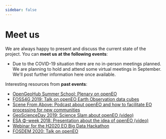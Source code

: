 ```yaml
---
sidebar: false
---
```


# Meet us

We are always happy to present and discuss the current state of the project. You can **meet us at the following events**:

* Due to the COVID-19 situation there are no in-person meetings planned. We are planning to hold and attend some virtual meetings in September. We'll post further information here once available.

Interesting resources from **past events**:

* [OpenGeoHub Summer School: Plenary on openEO](https://www.youtube.com/watch?v=UdjysZ-IvV0&list=PLXUoTpMa_9s1npXD6S9M0_2pUgnTd6cqV&index=26)
* [FOSS4G 2019: Talk on openEO Earth Observation data cubes](https://media.ccc.de/v/bucharest-286-openeo-earth-observation-data-cubes)
* [Scene From Above: Podcast about openEO and how to facilitate EO processing for new communities](http://scenefromabove.org/podcasts.html)
* [GeoScienceDay 2019: Science Slam about openEO (video)](https://www.youtube.com/watch?v=ziQXgki9ejI)
* [ESA Φ-week 2018: Presentation about the idea of openEO (video)](https://www.youtube.com/watch?v=igmiZw2GCTE&list=PLvT7fd9OiI9X2_QZ12fDhVMFzvign0HEF&index=27)
* [Webinar for the H2020 EO Big Data Hackathon](https://www.youtube.com/watch?v=E0wtDvm2SfA)
* [FOSDEM 2020: Talk on openEO](https://fosdem.org/2020/schedule/event/introduction_to_openeo/)
